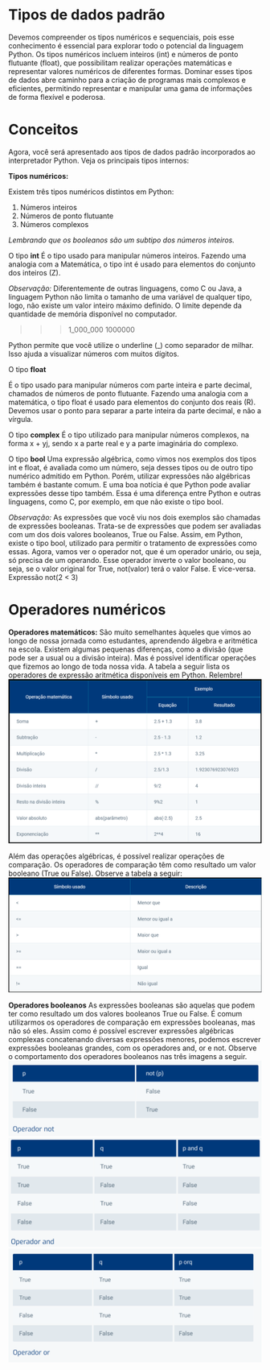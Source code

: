 # Tipos de dados padrão

Devemos compreender os tipos numéricos e sequenciais, pois esse conhecimento é essencial para explorar todo o potencial da linguagem Python. Os tipos numéricos incluem inteiros (int) e números de ponto flutuante (float), que possibilitam realizar operações matemáticas e representar valores numéricos de diferentes formas. Dominar esses tipos de dados abre caminho para a criação de programas mais complexos e eficientes, permitindo representar e manipular uma gama de informações de forma flexível e poderosa.

# Conceitos

Agora, você será apresentado aos tipos de dados padrão incorporados ao interpretador Python. Veja os principais tipos internos:

**Tipos numéricos:**

Existem três tipos numéricos distintos em Python:
1. Números inteiros
2. Números de ponto flutuante
3. Números complexos

_Lembrando que os booleanos são um subtipo dos números inteiros._

O tipo **int**
É o tipo usado para manipular números inteiros. Fazendo uma analogia com a Matemática, o tipo int é usado para elementos do conjunto dos inteiros (Z).

_Observação:_ Diferentemente de outras linguagens, como C ou Java, a linguagem Python não limita o tamanho de uma variável de qualquer tipo, logo, não existe um valor inteiro máximo definido. O limite depende da quantidade de memória disponível no computador.

>>> 1_000_000
1000000
>>>
Python permite que você utilize o underline (_) como separador de milhar. Isso ajuda a visualizar números com muitos dígitos.

O tipo **float**

É o tipo usado para manipular números com parte inteira e parte decimal, chamados de números de ponto flutuante. Fazendo uma analogia com a matemática, o tipo float é usado para elementos do conjunto dos reais (R).
Devemos usar o ponto para separar a parte inteira da parte decimal, e não a vírgula.

O tipo **complex**
É o tipo utilizado para manipular números complexos, na forma x + yj, sendo x a parte real e y a parte imaginária do complexo.

O tipo **bool**
Uma expressão algébrica, como vimos nos exemplos dos tipos int e float, é avaliada como um número, seja desses tipos ou de outro tipo numérico admitido em Python. Porém, utilizar expressões não algébricas também é bastante comum. E uma boa notícia é que Python pode avaliar expressões desse tipo também. Essa é uma diferença entre Python e outras linguagens, como C, por exemplo, em que não existe o tipo bool.

_Observação:_ As expressões que você viu nos dois exemplos são chamadas de expressões booleanas. Trata-se de expressões que podem ser avaliadas com um dos dois valores booleanos, True ou False. Assim, em Python, existe o tipo bool, utilizado para permitir o tratamento de expressões como essas.
Agora, vamos ver o operador not, que é um operador unário, ou seja, só precisa de um operando. Esse operador inverte o valor booleano, ou seja, se o valor original for True, not(valor) terá o valor False. E vice-versa. Expressão not(2 < 3) 

# Operadores numéricos

**Operadores matemáticos:**
São muito semelhantes àqueles que vimos ao longo de nossa jornada como estudantes, aprendendo álgebra e aritmética na escola. Existem algumas pequenas diferenças, como a divisão (que pode ser a usual ou a divisão inteira). Mas é possível identificar operações que fizemos ao longo de toda nossa vida. A tabela a seguir lista os operadores de expressão aritmética disponíveis em Python. Relembre!
![alt text](images/image-1.png)

Além das operações algébricas, é possível realizar operações de comparação. Os operadores de comparação têm como resultado um valor booleano (True ou False). Observe a tabela a seguir:
![alt text](images/image-2.png)

**Operadores booleanos**
As expressões booleanas são aquelas que podem ter como resultado um dos valores booleanos True ou False. É comum utilizarmos os operadores de comparação em expressões booleanas, mas não só eles.
Assim como é possível escrever expressões algébricas complexas concatenando diversas expressões menores, podemos escrever expressões booleanas grandes, com os operadores and, or e not.
Observe o comportamento dos operadores booleanos nas três imagens a seguir.
![alt text](images/image-3.png)
![alt text](images/image-4.png)
![alt text](images/image-5.png)

